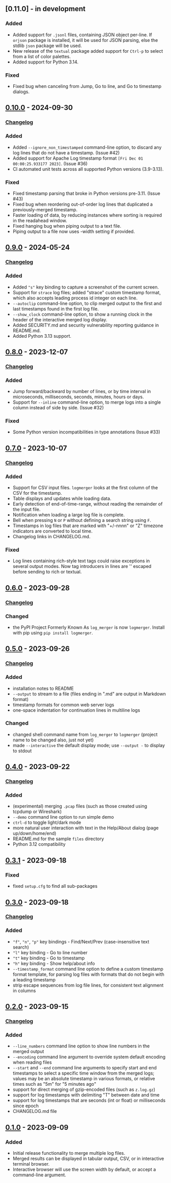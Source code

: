 ## [0.11.0] - in development

### Added

- Added support for `.jsonl` files, containing JSON object per-line. If `orjson`
  package is installed, it will be used for JSON parsing, else the stdlib `json`
  package will be used.
- New release of the `textual` package added support for `Ctrl-p` to select from
  a list of color palettes.
- Added support for Python 3.14.

### Fixed

- Fixed bug when canceling from Jump, Go to line, and Go to timestamp dialogs.


## [0.10.0] - 2024-09-30

### [Changelog][0.10.0-changes]

### Added

- Added `--ignore_non_timestamped` command-line option, to discard any log lines that do not
  have a timestamp. (Issue #42)
- Added support for Apache Log timestamp format `[Fri Dec 01 00:00:25.933177 2023]`. (Issue #36)
- CI automated unit tests across all supported Python versions (3.9-3.13).

### Fixed

- Fixed timestamp parsing that broke in Python versions pre-3.11. (Issue #43)
- Fixed bug when reordering out-of-order log lines that duplicated a previously-merged
  timestamp.
- Faster loading of data, by reducing instances where sorting is required in the readahead window.
- Fixed hanging bug when piping output to a text file.
- Piping output to a file now uses -width setting if provided.


## [0.9.0] - 2024-05-24

### [Changelog][0.9.0-changes]

### Added

- Added `"s"` key binding to capture a screenshot of the current screen.
- Support for `strace` log files; added "strace" custom timestamp format, which also accepts leading process id
  integer on each line.
- `--autoclip` command-line option, to clip merged output to the first and last timestamps found in the
  first log file.
- `--show_clock` command-line option, to show a running clock in the header of the interactive merged log display.
- Added SECURITY.md and security vulnerability reporting guidance in README.md.
- Added Python 3.13 support.


## [0.8.0] - 2023-12-07

### [Changelog][0.8.0-changes]

### Added

- Jump forward/backward by number of lines, or by time interval in microseconds, milliseconds, seconds, minutes, hours or days.
- Support for `--inline` command-line option, to merge logs into a single column instead of side by side. (Issue #32)

### Fixed

- Some Python version incompatibilities in type annotations (Issue #33)


## [0.7.0] - 2023-10-07

### [Changelog][0.7.0-changes]

### Added

- Support for CSV input files. `logmerger` looks at the first column of the CSV for the timestamp.
- Table displays and updates while loading data.
- Early detection of end-of-time-range, without reading the remainder of the input file.
- Notification when loading a large log file is complete.
- Bell when pressing `N` or `P` without defining a search string using `F`.
- Timestamps in log files that are marked with "+/-nnnn" or "Z" timezone indicators are converted to local time.
- Changelog links in CHANGELOG.md.

### Fixed

- Log lines containing rich-style text tags could raise exceptions in several output modes. Now tag introducers
  in lines are '\' escaped before sending to rich or textual.


## [0.6.0] - 2023-09-28

### [Changelog][0.6.0-changes]

### Changed

- the PyPI Project Formerly Known As `log_merger` is now `logmerger`. Install with pip using `pip install logmerger`.


## [0.5.0] - 2023-09-26

### [Changelog][0.5.0-changes]

### Added

- installation notes to README
- `--output` to stream to a file (files ending in ".md" are output in Markdown format)
- timestamp formats for common web server logs
- one-space indentation for continuation lines in multiline logs

### Changed

- changed shell command name from `log_merger` to `logmerger` (project name to be changed also, just not yet)
- made `--interactive` the default display mode; use `--output -` to display to stdout


## [0.4.0] - 2023-09-22

### [Changelog][0.4.0-changes]

### Added

- (experimental) merging `.pcap` files (such as those created using tcpdump or Wireshark)
- `--demo` command line option to run simple demo
- `ctrl-d` to toggle light/dark mode
- more natural user interaction with text in the Help/About dialog (page up/down/home/end)
- README.md for the sample `files` directory
- Python 3.12 compatibility


## [0.3.1] - 2023-09-18

### Fixed

- fixed `setup.cfg` to find all sub-packages


## [0.3.0] - 2023-09-18

### [Changelog][0.3.0-changes]

### Added

- `"f"`, `"n"`, `"p"` key bindings - Find/Next/Prev (case-insensitive text search)
- `"l"` key binding - Go to line number
- `"t"` key binding - Go to timestamp
- `"h"` key binding - Show help/about info
- `--timestamp_format` command line option to define a custom timestamp format template,
  for parsing log files with formats that do not begin with a leading timestamp
- strip escape sequences from log file lines, for consistent text alignment in columns


## [0.2.0] - 2023-09-15

### [Changelog][0.2.0-changes]

### Added

- `--line_numbers` command line option to show line numbers in the merged output
- `--encoding` command line argument to override system default encoding when reading files
- `--start` and `--end` command line arguments to specify start and end timestamps to select a
  specific time window from the merged logs; values may be an absolute timestamp in various 
  formats, or relative times such as "5m" for "5 minutes ago"
- support for direct merging of gzip-encoded files (such as `z.log.gz`)
- support for log timestamps with delimiting "T" between date and time
- support for log timestamps that are seconds (int or float) or milliseconds since epoch
- CHANGELOG.md file


## [0.1.0] - 2023-09-09

### Added

- Initial release functionality to merge multiple log files.
- Merged results can be displayed in tabular output, CSV, or in interactive terminal browser.
- Interactive browser will use the screen width by default, or accept a command-line argument.


[0.10.0]: https://github.com/ptmcg/log_merger/releases/tag/v0.10.0
[0.9.0]: https://github.com/ptmcg/log_merger/releases/tag/v0.9.0
[0.8.0]: https://github.com/ptmcg/log_merger/releases/tag/v0.8.0
[0.7.0]: https://github.com/ptmcg/log_merger/releases/tag/v0.7.0
[0.6.0]: https://github.com/ptmcg/log_merger/releases/tag/v0.6.0
[0.5.0]: https://github.com/ptmcg/log_merger/releases/tag/v0.5.0
[0.4.0]: https://github.com/ptmcg/log_merger/releases/tag/v0.4.0
[0.3.1]: https://github.com/ptmcg/log_merger/releases/tag/v0.3.1
[0.3.0]: https://github.com/ptmcg/log_merger/releases/tag/v0.3.0
[0.2.0]: https://github.com/ptmcg/log_merger/releases/tag/v0.2.0
[0.1.0]: https://github.com/ptmcg/log_merger/releases/tag/v0.1.0

[0.10.0-changes]: https://github.com/ptmcg/log_merger/compare/v0.9.0...v0.10.0
[0.9.0-changes]: https://github.com/ptmcg/log_merger/compare/v0.8.0...v0.9.0
[0.8.0-changes]: https://github.com/ptmcg/log_merger/compare/v0.7.0...v0.8.0
[0.7.0-changes]: https://github.com/ptmcg/log_merger/compare/v0.6.0...v0.7.0
[0.6.0-changes]: https://github.com/ptmcg/log_merger/compare/v0.5.0...v0.6.0
[0.5.0-changes]: https://github.com/ptmcg/log_merger/compare/v0.4.0...v0.5.0
[0.4.0-changes]: https://github.com/ptmcg/log_merger/compare/v0.3.1...v0.4.0
[0.3.1-changes]: https://github.com/ptmcg/log_merger/compare/v0.3.0...v0.3.1
[0.3.0-changes]: https://github.com/ptmcg/log_merger/compare/v0.2.0...v0.3.0
[0.2.0-changes]: https://github.com/ptmcg/log_merger/compare/v0.1.0...v0.2.0
